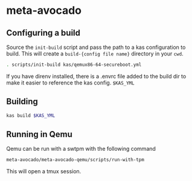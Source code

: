 # meta-avocado


## Configuring a build

Source the `init-build` script and pass the path to a kas configuration to build. This will create a `build-{config file name}` directory in your `cwd`.

```bash
. scripts/init-build kas/qemux86-64-secureboot.yml
```

If you have direnv installed, there is a .envrc file added to the build dir to make it easier to reference the kas config. `$KAS_YML`

## Building

```bash
kas build $KAS_YML
```

## Running in Qemu

Qemu can be run with a swtpm with the following command

```bash
meta-avocado/meta-avocado-qemu/scripts/run-with-tpm
```

This will open a tmux session.

